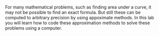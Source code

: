 For many mathematical problems, such as finding area under a curve, it may not be possible to find an exact formula. But still these can be computed to arbitrary precision by using appoximate methods. In this lab you will learn how to code these approximation methods to solve these problems using a computer.

